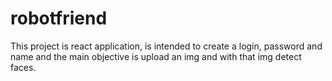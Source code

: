 # robotfriend

This project is react application, is intended to create a login, password and name and the main objective is upload an img and with that img detect faces.



